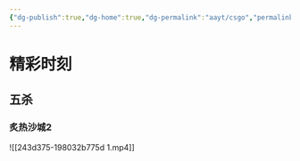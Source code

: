 ```yaml
---
{"dg-publish":true,"dg-home":true,"dg-permalink":"aayt/csgo","permalink":"/aayt/csgo/","tags":["gardenEntry"],"dgPassFrontmatter":true}
---
```


# 精彩时刻
## 五杀
### 炙热沙城2
![[243d375-198032b775d 1.mp4]]
